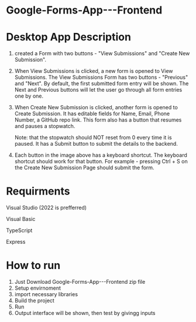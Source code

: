 # Google-Forms-App---Frontend


# Desktop App Description

1. created a Form with two buttons - "View Submissions" and "Create New Submission".
   
2. When View Submissions is clicked, a new form is opened to View Submissions. The View Submissions Form has two buttons - "Previous" and "Next". By default, the first submitted form entry will be shown. The Next and Previous buttons will let the user go through all form entries one by one.

3. When Create New Submission is clicked, another form is opened to Create Submission. It has editable fields for Name, Email, Phone Number, a GitHub repo link. This form also has a button that resumes and pauses a stopwatch.
  
   Note: that the stopwatch should NOT reset from 0 every time it is paused. It has a Submit button to submit the details to the backend.

4. Each button in the image above has a keyboard shortcut. The keyboard shortcut should work for that button. For example - pressing Ctrl + S on the Create New Submission Page should submit the form.


# Requirments

Visual Studio (2022 is prefferred)

Visual Basic

TypeScript

Express


# How to run

1. Just Download Google-Forms-App---Frontend zip file
2. Setup envirnoment
3. import necessary libraries
4. Build the project
5. Run
6. Output interface will be shown, then test by givingg inputs 
